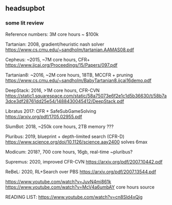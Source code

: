 

## headsupbot


### some lit review

Reference numbers: 3M core hours ~ $100k


Tartanian: 2008, gradient/heuristic nash solver
https://www.cs.cmu.edu/~sandholm/tartanian.AAMAS08.pdf

Cepheus: ~2015, ~7M core hours, CFR+
https://www.ijcai.org/Proceedings/15/Papers/097.pdf

Tartanian8: ~2016, ~2M core hours, 18TB, MCCFR + pruning
https://www.cs.cmu.edu/~sandholm/BabyTartanian8.ijcai16demo.pdf

DeepStack: 2016, >1M core hours, CFR-CVN
https://static1.squarespace.com/static/58a75073e6f2e1c1d5b36630/t/58b7a3dce3df28761dd25e54/1488430045412/DeepStack.pdf

Libratus 2017: CFR + SafeSubGameSolving
https://arxiv.org/pdf/1705.02955.pdf

SlumBot: 2018, ~250k core hours, 2TB memory
???

Pluribus: 2019, blueprint + depth-limited search (CFR-D)
https://www.science.org/doi/10.1126/science.aay2400
solves 6max

Modicum: 2018?, 700 core hours, 16gb, real-time
~pluribus?

Supremus: 2020, improved CFR-CVN
https://arxiv.org/pdf/2007.10442.pdf

ReBeL: 2020, RL+Search over PBS 
https://arxiv.org/pdf/2007.13544.pdf


https://www.youtube.com/watch?v=JuvN4mi861k
https://www.youtube.com/watch?v=McV4a6umbAY
core hours source

READING LIST:
https://www.youtube.com/watch?v=cn8Sld4xQjg
